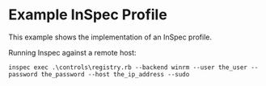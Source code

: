 # Example InSpec Profile

This example shows the implementation of an InSpec profile.

Running Inspec against a remote host:

`inspec exec .\controls\registry.rb --backend winrm --user the_user --password the_password --host the_ip_address --sudo`
